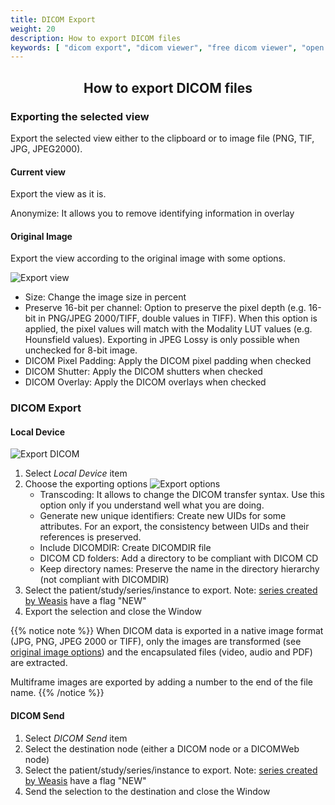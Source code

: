 ```yaml
---
title: DICOM Export
weight: 20
description: How to export DICOM files
keywords: [ "dicom export", "dicom viewer", "free dicom viewer", "open source dicom viewer", "weasis dicom viewer",  "multi-platform dicom viewer", "pacs viewer" ]
---
```


## <center>How to export DICOM files</center>

### Exporting the selected view

Export the selected view either to the clipboard or to image file (PNG, TIF, JPG, JPEG2000).

#### Current view

Export the view as it is.

Anonymize: It allows you to remove identifying information in overlay

#### Original Image

Export the view according to the original image with some options.

![Export view](/tuto/dicom-export-view.png?classes=shadow&width=350)

* Size: Change the image size in percent
* Preserve 16-bit per channel: Option to preserve the pixel depth (e.g. 16-bit in PNG/JPEG 2000/TIFF, double values in TIFF). When this option is applied, the pixel values will match with the Modality LUT values (e.g. Hounsfield values). Exporting in JPEG Lossy is only possible when unchecked for 8-bit image.
* DICOM Pixel Padding: Apply the DICOM pixel padding when checked
* DICOM Shutter: Apply the DICOM shutters when checked
* DICOM Overlay: Apply the DICOM overlays when checked

### DICOM Export

#### Local Device

![Export DICOM](/tuto/export-ko-pr.png?classes=shadow&width=500)
1. Select *Local Device* item
2. Choose the exporting options
   ![Export options](/tuto/dicom-export-options.png?classes=shadow&width=350)
   * Transcoding: It allows to change the DICOM transfer syntax. Use this option only if you understand well what you are doing.
   * Generate new unique identifiers: Create new UIDs for some attributes. For an export, the consistency between UIDs and their references is preserved.
   * Include DICOMDIR: Create DICOMDIR file
   * DICOM CD folders: Add a directory to be compliant with DICOM CD
   * Keep directory names: Preserve the name in the directory hierarchy (not compliant with DICOMDIR)
3. Select the patient/study/series/instance to export. Note: [series created by Weasis](../build-ko-pr/) have a flag "NEW"
4. Export the selection and close the Window

{{% notice note %}}
When DICOM data is exported in a native image format (JPG, PNG, JPEG 2000 or TIFF), only the images are transformed (see [original image options](#original-image)) and the encapsulated files (video, audio and PDF) are extracted.

Multiframe images are exported by adding a number to the end of the file name.
{{% /notice %}}

#### DICOM Send

1. Select *DICOM Send* item
2. Select the destination node (either a DICOM node or a DICOMWeb node)
3. Select the patient/study/series/instance to export. Note: [series created by Weasis](../build-ko-pr/) have a flag "NEW"
4. Send the selection to the destination and close the Window